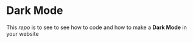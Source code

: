 # Dark Mode
This *repo* is to see to see how to code and how to make a ****Dark Mode**** in your website